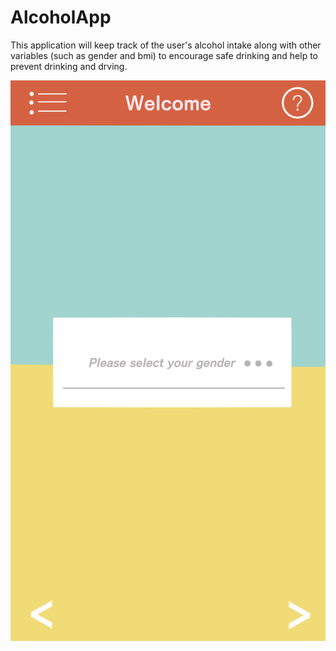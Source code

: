 # AlcoholApp

This application will keep track of the user's alcohol intake along with other variables (such as gender and bmi) to encourage safe drinking and help to prevent drinking and drving.

![alt text](https://github.com/hyy9679/AlcoholApp/blob/master/Images/GUI1.png)

